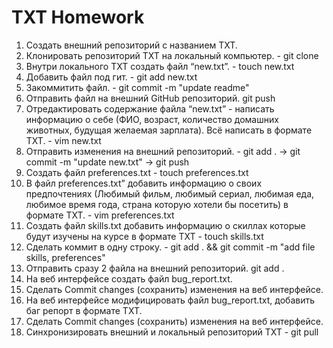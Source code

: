 # TXT Homework
 1. Создать внешний репозиторий c названием TXT.
 2. Клонировать репозиторий TXT на локальный компьютер. - git clone
 3. Внутри локального TXT создать файл “new.txt”. - touch new.txt
 4. Добавить файл под гит. - git add new.txt
 5. Закоммитить файл. - git commit -m "update readme"
 6. Отправить файл на внешний GitHub репозиторий. git push
 7. Отредактировать содержание файла “new.txt” - написать информацию о себе
    (ФИО, возраст, количество домашних животных, будущая желаемая зарплата). Всё написать в формате TXT. - vim new.txt
 8. Отправить изменения на внешний репозиторий. - git add .  ->  git commit -m "update new.txt"  ->  git push
 9. Создать файл preferences.txt - touch preferences.txt
 10. В файл preferences.txt” добавить информацию о своих предпочтениях 
     (Любимый фильм, любимый сериал, любимая еда, любимое время года, страна которую хотели бы посетить) 
     в формате TXT. - vim preferences.txt
 11. Создать файл skills.txt добавить информацию о скиллах которые будут изучены на курсе в формате TXT - touch skills.txt
 12. Сделать коммит в одну строку. - git add . && git commit -m "add file skills, preferences"
 13. Отправить сразу 2 файла на внешний репозиторий. git add .
 14. На веб интерфейсе создать файл bug_report.txt.
 15. Сделать Commit changes (сохранить) изменения на веб интерфейсе.
 16. На веб интерфейсе модифицировать файл bug_report.txt, добавить баг репорт в формате TXT.
 17. Сделать Commit changes (сохранить) изменения на веб интерфейсе.
 18. Синхронизировать внешний и локальный репозиторий TXT - git pull

